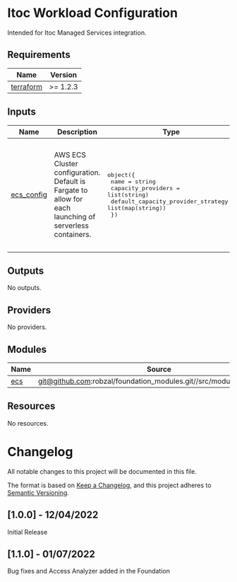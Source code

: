 
# Itoc Workload Configuration
Intended for Itoc Managed Services integration.
## Requirements

| Name | Version |
|------|---------|
| <a name="requirement_terraform"></a> [terraform](#requirement\_terraform) | >= 1.2.3 |
## Inputs

| Name | Description | Type | Default | Required |
|------|-------------|------|---------|:--------:|
| <a name="input_ecs_config"></a> [ecs\_config](#input\_ecs\_config) | AWS ECS Cluster configuration. Default is Fargate to allow for each launching of serverless containers. | <pre>object({<br>    name                               = string<br>    capacity_providers                 = list(string)<br>    default_capacity_provider_strategy = list(map(string))<br>  })</pre> | <pre>{<br>  "capacity_providers": [<br>    "FARGATE",<br>    "FARGATE_SPOT"<br>  ],<br>  "default_capacity_provider_strategy": [<br>    {<br>      "capacity_provider": "FARGATE"<br>    }<br>  ],<br>  "name": "ecs_cluster"<br>}</pre> | no |
## Outputs

No outputs.
## Providers

No providers.
## Modules

| Name | Source | Version |
|------|--------|---------|
| <a name="module_ecs"></a> [ecs](#module\_ecs) | git@github.com:robzal/foundation_modules.git//src/modules/ecs_cluster | latest |
## Resources

No resources.
# Changelog
All notable changes to this project will be documented in this file.

The format is based on [Keep a Changelog](https://keepachangelog.com/en/1.0.0/),
and this project adheres to [Semantic Versioning](https://semver.org/spec/v2.0.0.html).

## [1.0.0] - 12/04/2022
Initial Release

## [1.1.0] - 01/07/2022
Bug fixes and Access Analyzer added in the Foundation


